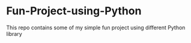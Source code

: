 # Fun-Project-using-Python
This repo contains some of my simple fun project using different Python library
